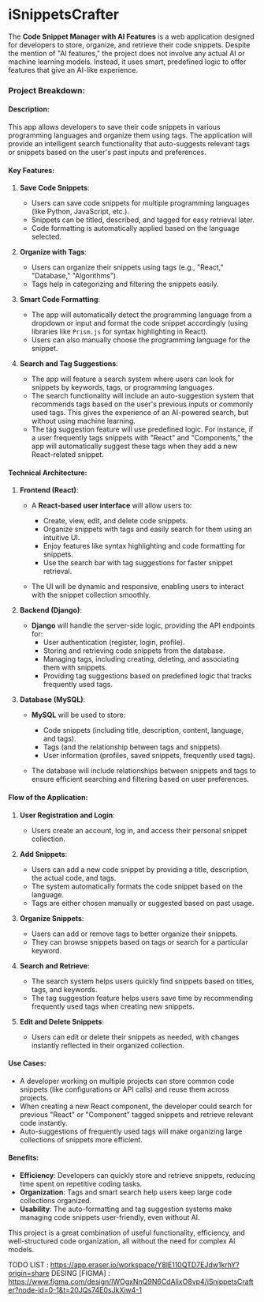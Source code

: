 # iSnippetsCrafter

The **Code Snippet Manager with AI Features** is a web application designed for developers to store, organize, and retrieve their code snippets. Despite the mention of "AI features," the project does not involve any actual AI or machine learning models. Instead, it uses smart, predefined logic to offer features that give an AI-like experience.

### Project Breakdown:

#### **Description**:
This app allows developers to save their code snippets in various programming languages and organize them using tags. The application will provide an intelligent search functionality that auto-suggests relevant tags or snippets based on the user's past inputs and preferences.

#### **Key Features**:

1. **Save Code Snippets**:
   - Users can save code snippets for multiple programming languages (like Python, JavaScript, etc.).
   - Snippets can be titled, described, and tagged for easy retrieval later.
   - Code formatting is automatically applied based on the language selected.

2. **Organize with Tags**:
   - Users can organize their snippets using tags (e.g., "React," "Database," "Algorithms").
   - Tags help in categorizing and filtering the snippets easily.

3. **Smart Code Formatting**:
   - The app will automatically detect the programming language from a dropdown or input and format the code snippet accordingly (using libraries like `Prism.js` for syntax highlighting in React).
   - Users can also manually choose the programming language for the snippet.

4. **Search and Tag Suggestions**:
   - The app will feature a search system where users can look for snippets by keywords, tags, or programming languages.
   - The search functionality will include an auto-suggestion system that recommends tags based on the user's previous inputs or commonly used tags. This gives the experience of an AI-powered search, but without using machine learning.
   - The tag suggestion feature will use predefined logic. For instance, if a user frequently tags snippets with "React" and "Components," the app will automatically suggest these tags when they add a new React-related snippet.

#### **Technical Architecture**:

1. **Frontend (React)**:
   - A **React-based user interface** will allow users to:
     - Create, view, edit, and delete code snippets.
     - Organize snippets with tags and easily search for them using an intuitive UI.
     - Enjoy features like syntax highlighting and code formatting for snippets.
     - Use the search bar with tag suggestions for faster snippet retrieval.
   
   - The UI will be dynamic and responsive, enabling users to interact with the snippet collection smoothly.

2. **Backend (Django)**:
   - **Django** will handle the server-side logic, providing the API endpoints for:
     - User authentication (register, login, profile).
     - Storing and retrieving code snippets from the database.
     - Managing tags, including creating, deleting, and associating them with snippets.
     - Providing tag suggestions based on predefined logic that tracks frequently used tags.

3. **Database (MySQL)**:
   - **MySQL** will be used to store:
     - Code snippets (including title, description, content, language, and tags).
     - Tags (and the relationship between tags and snippets).
     - User information (profiles, saved snippets, frequently used tags).
   
   - The database will include relationships between snippets and tags to ensure efficient searching and filtering based on user preferences.

#### **Flow of the Application**:

1. **User Registration and Login**:
   - Users create an account, log in, and access their personal snippet collection.

2. **Add Snippets**:
   - Users can add a new code snippet by providing a title, description, the actual code, and tags.
   - The system automatically formats the code snippet based on the language.
   - Tags are either chosen manually or suggested based on past usage.

3. **Organize Snippets**:
   - Users can add or remove tags to better organize their snippets.
   - They can browse snippets based on tags or search for a particular keyword.

4. **Search and Retrieve**:
   - The search system helps users quickly find snippets based on titles, tags, and keywords.
   - The tag suggestion feature helps users save time by recommending frequently used tags when creating new snippets.

5. **Edit and Delete Snippets**:
   - Users can edit or delete their snippets as needed, with changes instantly reflected in their organized collection.

#### **Use Cases**:

- A developer working on multiple projects can store common code snippets (like configurations or API calls) and reuse them across projects.
- When creating a new React component, the developer could search for previous "React" or "Component" tagged snippets and retrieve relevant code instantly.
- Auto-suggestions of frequently used tags will make organizing large collections of snippets more efficient.

#### **Benefits**:

- **Efficiency**: Developers can quickly store and retrieve snippets, reducing time spent on repetitive coding tasks.
- **Organization**: Tags and smart search help users keep large code collections organized.
- **Usability**: The auto-formatting and tag suggestion systems make managing code snippets user-friendly, even without AI.

This project is a great combination of useful functionality, efficiency, and well-structured code organization, all without the need for complex AI models. 

TODO LIST : https://app.eraser.io/workspace/Y8lE110QTD7EJdw1krhY?origin=share
DESING [FIGMA] : https://www.figma.com/design/lWOgxNnQ9N6CdAlixO8vp4/iSnippetsCrafter?node-id=0-1&t=20JQs74E0sJkXiw4-1
